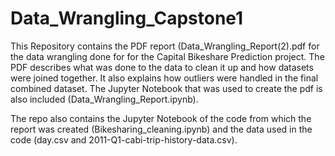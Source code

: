 # Data_Wrangling_Capstone1

This Repository contains the PDF report (Data_Wrangling_Report(2).pdf for the data wrangling done for for the Capital Bikeshare Prediction project. The PDF describes what was done to the data to clean it up and how datasets were joined together. It also explains how outliers were handled in the final combined dataset. The Jupyter Notebook that was used to create the pdf is also included (Data_Wrangling_Report.ipynb).

The repo also contains the Jupyter Notebook of the code from which the report was created (Bikesharing_cleaning.ipynb) and the data used in the code (day.csv and 2011-Q1-cabi-trip-history-data.csv). 
